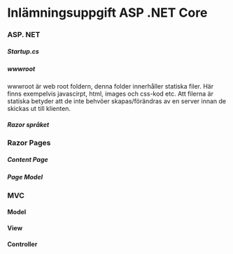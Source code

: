 
# Inlämningsuppgift ASP .NET Core



### ASP. NET  
 
 ##### Startup.cs 

 ##### wwwroot
 wwwroot är web root foldern, denna folder innerhåller statiska filer. Här finns exempelvis javascirpt, html, images och css-kod etc.
 Att filerna är statiska betyder att de inte behvöer skapas/förändras av en server innan de skickas ut till klienten. 

          
 ##### Razor språket 

            
### Razor Pages
##### Content Page
##### Page Model 

### MVC
#### Model 
#### View 
#### Controller 
